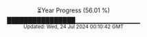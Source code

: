 <p align="center">
⏳Year Progress (56.01 %)<br>
████████████████▁▁▁▁▁▁▁▁▁▁▁▁▁▁ <br>
<sub>Updated: Wed, 24 Jul 2024 00:10:42 GMT</sub>
</p>

